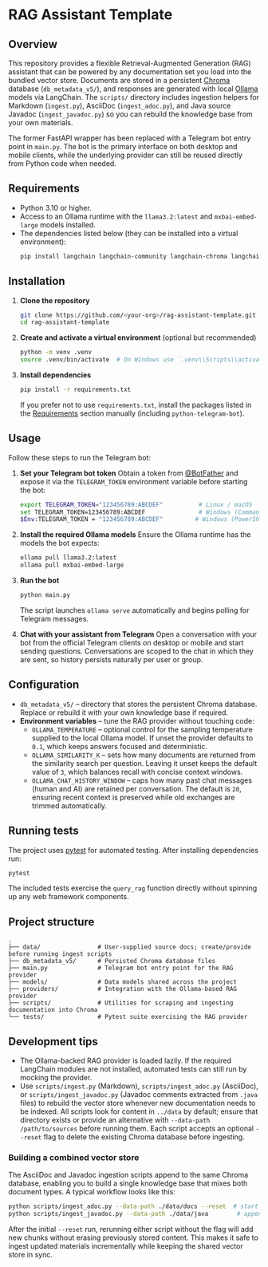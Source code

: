 # RAG Assistant Template

## Overview
This repository provides a flexible Retrieval-Augmented Generation (RAG) assistant that can be
powered by any documentation set you load into the bundled vector store.  Documents are stored in a
persistent [Chroma](https://www.trychroma.com/) database (`db_metadata_v5/`), and responses are
generated with local [Ollama](https://ollama.com/) models via LangChain.  The `scripts/` directory
includes ingestion helpers for Markdown (`ingest.py`), AsciiDoc (`ingest_adoc.py`), and Java source
Javadoc (`ingest_javadoc.py`) so you can rebuild the knowledge base from your own materials.

The former FastAPI wrapper has been replaced with a Telegram bot entry point in
`main.py`.  The bot is the primary interface on both desktop and mobile clients,
while the underlying provider can still be reused directly from Python code when
needed.

## Requirements
- Python 3.10 or higher.
- Access to an Ollama runtime with the `llama3.2:latest` and
  `mxbai-embed-large` models installed.
- The dependencies listed below (they can be installed into a virtual environment):
  ```bash
  pip install langchain langchain-community langchain-chroma langchain-ollama python-telegram-bot pytest
  ```

## Installation
1. **Clone the repository**
   ```bash
   git clone https://github.com/<your-org>/rag-assistant-template.git
   cd rag-assistant-template
   ```
2. **Create and activate a virtual environment** (optional but recommended)
   ```bash
   python -m venv .venv
   source .venv/bin/activate  # On Windows use `.venv\\Scripts\\activate`
   ```
3. **Install dependencies**
   ```bash
   pip install -r requirements.txt
   ```
   If you prefer not to use `requirements.txt`, install the packages listed in the
   [Requirements](#requirements) section manually (including
   `python-telegram-bot`).

## Usage
Follow these steps to run the Telegram bot:

1. **Set your Telegram bot token**
   Obtain a token from [@BotFather](https://t.me/BotFather) and expose it via the
   `TELEGRAM_TOKEN` environment variable before starting the bot:
   ```bash
   export TELEGRAM_TOKEN="123456789:ABCDEF"          # Linux / macOS
   set TELEGRAM_TOKEN=123456789:ABCDEF               # Windows (Command Prompt)
   $Env:TELEGRAM_TOKEN = "123456789:ABCDEF"         # Windows (PowerShell)
   ```

2. **Install the required Ollama models**
   Ensure the Ollama runtime has the models the bot expects:
   ```bash
   ollama pull llama3.2:latest
   ollama pull mxbai-embed-large
   ```

3. **Run the bot**
   ```bash
   python main.py
   ```
   The script launches `ollama serve` automatically and begins polling for
   Telegram messages.

4. **Chat with your assistant from Telegram**
   Open a conversation with your bot from the official Telegram clients on
   desktop or mobile and start sending questions.  Conversations are scoped to
   the chat in which they are sent, so history persists naturally per user or
   group.

## Configuration
- `db_metadata_v5/` – directory that stores the persistent Chroma database.
  Replace or rebuild it with your own knowledge base if required.
- **Environment variables** – tune the RAG provider without touching code:
  - `OLLAMA_TEMPERATURE` – optional control for the sampling temperature
    supplied to the local Ollama model.  If unset the provider defaults to
    `0.1`, which keeps answers focused and deterministic.
  - `OLLAMA_SIMILARITY_K` – sets how many documents are returned from the
    similarity search per question.  Leaving it unset keeps the default value
    of `3`, which balances recall with concise context windows.
  - `OLLAMA_CHAT_HISTORY_WINDOW` – caps how many past chat messages (human and
    AI) are retained per conversation.  The default is `20`, ensuring recent
    context is preserved while old exchanges are trimmed automatically.

## Running tests
The project uses [pytest](https://docs.pytest.org/) for automated testing.
After installing dependencies run:
```bash
pytest
```
The included tests exercise the `query_rag` function directly without spinning
up any web framework components.

## Project structure
```
.
├── data/                # User-supplied source docs; create/provide before running ingest scripts
├── db_metadata_v5/      # Persisted Chroma database files
├── main.py              # Telegram bot entry point for the RAG provider
├── models/              # Data models shared across the project
├── providers/           # Integration with the Ollama-based RAG provider
├── scripts/             # Utilities for scraping and ingesting documentation into Chroma
└── tests/               # Pytest suite exercising the RAG provider
```

## Development tips
- The Ollama-backed RAG provider is loaded lazily.  If the required LangChain
  modules are not installed, automated tests can still run by mocking the
  provider.
- Use `scripts/ingest.py` (Markdown), `scripts/ingest_adoc.py` (AsciiDoc), or
  `scripts/ingest_javadoc.py` (Javadoc comments extracted from `.java` files) to
  rebuild the vector store whenever new documentation needs to be indexed.  All
  scripts look for content in `../data` by default; ensure that directory exists
  or provide an alternative with `--data-path /path/to/sources` before running
  them.  Each script accepts an optional `--reset` flag to delete the existing
  Chroma database before ingesting.

### Building a combined vector store

The AsciiDoc and Javadoc ingestion scripts append to the same Chroma
database, enabling you to build a single knowledge base that mixes both
document types.  A typical workflow looks like this:

```bash
python scripts/ingest_adoc.py --data-path ./data/docs --reset  # start fresh
python scripts/ingest_javadoc.py --data-path ./data/java        # append Javadoc chunks
```

After the initial `--reset` run, rerunning either script without the flag will
add new chunks without erasing previously stored content.  This makes it safe to
ingest updated materials incrementally while keeping the shared vector store in
sync.
